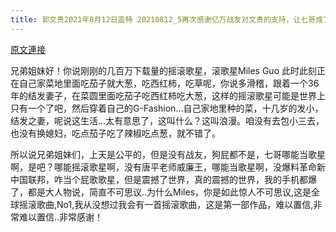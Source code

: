 ```yaml
---
title: 郭文贵2021年8月12日盖特 20210812_5再次感谢亿万战友对文贵的支持，让七哥成了一个世界上最另类的摇滚歌星．只有新中国联邦和爆料革命的能创造这种前所未有的奇迹，没有主题的音乐，永远是没有生命，没有主题的创造！永远
---
```


[原文連接](https://gnews.org/ThreadView/53481589)

兄弟姐妹好！你说刚刚的几百万下载量的摇滚歌星，滚歌星Miles Guo 此时此刻正在自己家菜地里面吃茄子就大葱，吃西红柿，吃草呢，你说多滑稽，跟着一个36年的结发妻子，在菜圆里面吃茄子吃西红柿吃大葱，这样的摇滚歌星可能是世界上只有一个了吧，然后穿着自己的G-Fashion…自己家地里种的菜，十几岁的发小，结发之妻，呢说这生活…太有意思了，这叫什么？这叫浪漫。咱没有去包小三去，也没有换媳妇，吃点茄子吃了辣椒吃点葱，就不错了。


所以说兄弟姐妹们，上天是公平的，但是没有战友，狗屁都不是，七哥哪能当歌星啊，是吧？哪能摇滚歌星啊，没有唐平老师威廉王，哪能当歌星啊，没爆料革命新中国联邦，咋当个屁歌歌星，但是震撼了世界，真的震撼的世界，我的手机都爆了，都是大人物说，简直不可思议..为什么Miles，你是如此惊人不可思议,这是全球摇滚歌曲,No1,我从没想过我会有一首摇滚歌曲，这是第一部作品，难以置信,非常难以置信..非常感谢！
